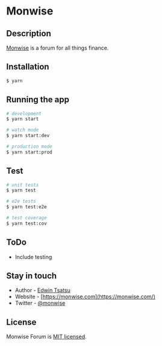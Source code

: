 # Monwise

## Description

[Monwise](https://monwise.com) is a forum for all things finance.

## Installation

```bash
$ yarn
```

## Running the app

```bash
# development
$ yarn start

# watch mode
$ yarn start:dev

# production mode
$ yarn start:prod
```

## Test

```bash
# unit tests
$ yarn test

# e2e tests
$ yarn test:e2e

# test coverage
$ yarn test:cov
```

## ToDo

- Include testing

## Stay in touch

- Author - [Edwin Tsatsu](https://edwintsatsu.com)
- Website - [https://monwise.com](https://monwise.com/)
- Twitter - [@monwise](https://twitter.com/monwise)

## License

Monwise Forum is [MIT licensed](LICENSE).
